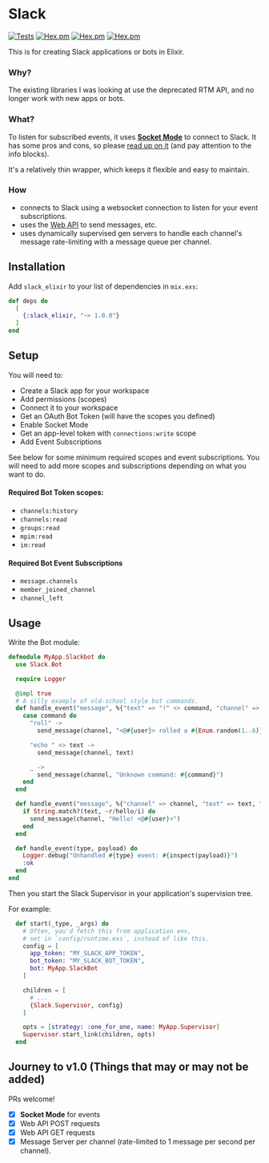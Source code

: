 # Slack

[![Tests](https://github.com/ryanwinchester/slack_elixir/actions/workflows/ci.yml/badge.svg)](https://github.com/ryanwinchester/slack_elixir/actions/workflows/ci.yml)
 [![Hex.pm](https://img.shields.io/hexpm/v/slack_elixir)](https://hex.pm/packages/slack_elixir)
 [![Hex.pm](https://img.shields.io/hexpm/dt/slack_elixir)](https://hex.pm/packages/slack_elixir)
 [![Hex.pm](https://img.shields.io/hexpm/l/slack_elixir)](https://github.com/ryanwinchester/slack_elixir/blob/main/LICENSE)

This is for creating Slack applications or bots in Elixir.

### Why?

The existing libraries I was looking at use the deprecated RTM API, and no longer work with
new apps or bots.

### What?

To listen for subscribed events, it uses [**Socket Mode**](https://api.slack.com/apis/connections/socket) to connect to Slack.
It has some pros and cons, so please [read up on it](https://api.slack.com/apis/connections/socket) (and pay attention to the info blocks).

It's a relatively thin wrapper, which keeps it flexible and easy to maintain.

### How

 - connects to Slack using a websocket connection to listen for your event subscriptions.
 - uses the [Web API](https://api.slack.com/web) to send messages, etc.
 - uses dynamically supervised gen servers to handle each channel's message rate-limiting with a message queue
   per channel.

## Installation

Add `slack_elixir` to your list of dependencies in `mix.exs`:

```elixir
def deps do
  [
    {:slack_elixir, "~> 1.0.0"}
  ]
end
```

## Setup

You will need to:

  - Create a Slack app for your workspace
  - Add permissions (scopes)
  - Connect it to your workspace
  - Get an OAuth Bot Token (will have the scopes you defined)
  - Enable Socket Mode
  - Get an app-level token with `connections:write` scope
  - Add Event Subscriptions

See below for some minimum required scopes and event subscriptions. You will
need to add more scopes and subscriptions depending on what you want to do.

#### Required Bot Token scopes:
 - `channels:history`
 - `channels:read`
 - `groups:read`
 - `mpim:read`
 - `im:read`

#### Required Bot Event Subscriptions
 - `message.channels`
 - `member_joined_channel`
 - `channel_left`

## Usage

Write the Bot module:
  
```elixir
defmodule MyApp.Slackbot do
  use Slack.Bot

  require Logger

  @impl true
  # A silly example of old-school style bot commands.
  def handle_event("message", %{"text" => "!" <> command, "channel" => channel, "user" => user}) do
    case command do
      "roll" ->
        send_message(channel, "<@#{user}> rolled a #{Enum.random(1..6)}")

      "echo " <> text ->
        send_message(channel, text)

      _ ->
        send_message(channel, "Unknown command: #{command}")
    end
  end

  def handle_event("message", %{"channel" => channel, "text" => text, "user" => user}) do
    if String.match?(text, ~r/hello/i) do
      send_message(channel, "Hello! <@#{user}>")
    end
  end

  def handle_event(type, payload) do
    Logger.debug("Unhandled #{type} event: #{inspect(payload)}")
    :ok
  end
end
```

Then you start the Slack Supervisor in your application's supervision tree.

For example:

```elixir
  def start(_type, _args) do
    # Often, you'd fetch this from application env,
    # set in `config/runtime.exs`, instead of like this.
    config = [
      app_token: "MY_SLACK_APP_TOKEN",
      bot_token: "MY_SLACK_BOT_TOKEN",
      bot: MyApp.SlackBot
    ]

    children = [
      # ...
      {Slack.Supervisor, config}
    ]

    opts = [strategy: :one_for_one, name: MyApp.Supervisor]
    Supervisor.start_link(children, opts)
  end
```

## Journey to v1.0 (Things that may or may not be added)

PRs welcome!

- [x] **Socket Mode** for events
- [x] Web API POST requests
- [x] Web API GET requests
- [x] Message Server per channel (rate-limited to 1 message per second per channel).
